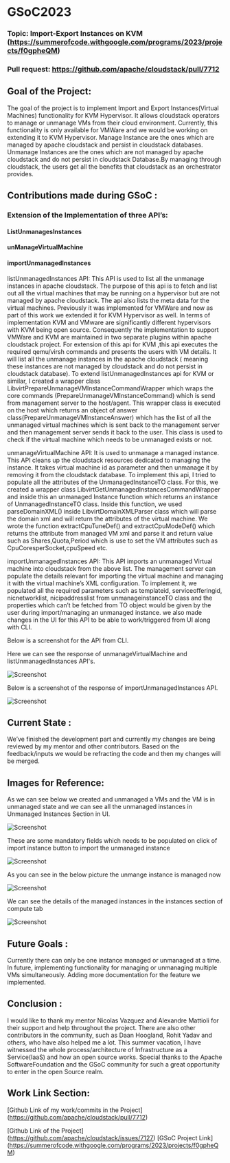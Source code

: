 # GSoC2023

 ### Topic: Import-Export Instances on KVM (https://summerofcode.withgoogle.com/programs/2023/projects/f0gpheQM)
 ### Pull request: https://github.com/apache/cloudstack/pull/7712

## Goal of the Project:

The goal of the project is to implement Import and Export Instances(Virtual Machines) functionality for KVM Hypervisor. It allows cloudstack operators to manage or unmanage VMs from their cloud environment. Currently, this functionality is only available for VMWare and we would be working on extending it to KVM Hypervisor. Manage Instance are the ones which are managed by apache cloudstack and persist in cloudstack databases. Unmanage Instances are the ones which are not managed by apache cloudstack and do not persist in cloudstack Database.By  managing through cloudstack, the users get all the benefits that cloudstack as an orchestrator provides.




## Contributions made during GSoC :

### Extension of the Implementation of three API’s:

#### ListUnmanagesInstances
#### unManageVirtualMachine
#### importUnmanagedInstances



listUnmanagedInstances API: This API is used to list all the unmanage instances in apache cloudstack. The purpose of this api is to fetch and list out all the virtual machines that may be running on a hypervisor but are not managed by apache cloudstack. The api also lists the meta data for the virtual machines. Previously it was implemented for VMWare and now as part of this work we extended it for KVM Hypervisor as well. In terms of implementation KVM and VMware are significantly different hypervisors with KVM being open source. Consequently the implementation to support VMWare and KVM are maintained in two separate plugins within apache cloudstack project. 
For extension of this api for KVM ,this api executes the required qemu/virsh commands and presents the users with VM details. It will list all the unmanage instances in the apache cloudstack ( meaning these instances are not managed by cloudstack and do not persist in cloudstack database). To extend  listUnmanagedInstances api for KVM or similar, I created a wrapper class LibvirtPrepareUnmanageVMInstanceCommandWrapper which wraps the core commands (PrepareUnmanageVMInstanceCommand) which is send from management server to  the host/agent. This wrapper class is executed on the host which returns an object of answer class(PrepareUnmanageVMInstanceAnswer) which has the list of all the unmanaged virtual machines which is sent back to the management server and then management server sends it back to the user. This class is used to check if the virtual machine which needs to be unmanaged exists or not.



unmanageVirtualMachine API: It is used to unmanage a managed instance. 
This API cleans up the cloudstack resources dedicated to managing the instance. It takes virtual machine id as parameter and then unmanage it by removing it from the cloudstack database. To implement this api, I tried to populate all the attributes of the UnmanagedInstanceTO class. For this, we created a wrapper class LibvirtGetUnmanagedInstancesCommandWrapper and inside this an unmanaged Instance function which returns an instance of UnmanagedInstanceTO class. Inside this function, we used parseDomainXML() inside LibvirtDomainXMLParser class which will parse the domain xml and will return the attributes of the virtual machine. We wrote the function extractCpuTuneDef() and extractCpuModeDef() which returns the attribute from managed VM xml and parse it and return value such as Shares,Quota,Period which is use to set the VM attributes such as CpuCoresperSocket,cpuSpeed etc.

importUnmanagedInstances API: This API imports an unmanaged Virtual machine into cloudstack from the above list. The management server can populate the details relevant for importing the virtual machine and managing it with the virtual machine’s XML configuration.
To implement it, we populated all the required parameters such as templateid, serviceofferingid, nicnetworklist, nicipaddresslist from unmanageinstanceTO class and the properties which can’t be fetched from TO object would be given by the user during import/managing an unmanaged instance. 
we also made changes in the UI for this API to be able to work/triggered from UI along with CLI.

Below is a screenshot for the API from CLI.

Here we can see the response of unmanageVirtualMachine and listUnmanagedInstances API's.

![Screenshot](UnmanagedVM_CLI.png)

Below is a screenshot of the response of importUnmanagedInstances API.

![Screenshot](ImportUnmanageVM_CLI.png)

## Current State :

We’ve finished the development part and currently my changes are being reviewed by my mentor and other contributors. Based on the feedback/inputs we would be refracting the code and then my changes will  be merged.



## Images for Reference: 


As we can see below we created and unmanaged a VMs and the VM is in unmanaged state and we can see all the unmanaged instances in Unmanaged Instances Section in UI.

![Screenshot](UnmanagedVM_UI.png)

These are some mandatory fields which needs to be populated on click of import instance button to import the unmanaged instance

![Screenshot](ImportUnmanagedVM_UI.png)

As you can see in the below picture the unmange instance is managed now

![Screenshot](UnmangetoManagedVM_UI.png)

We can see the details of the managed instances in the instances section of compute tab

![Screenshot](ManagedVM_UI.png)

## Future Goals :
Currently there can only be one instance managed or unmanaged at a time. In future,  implementing functionality for managing or unmanaging multiple VMs simultaneously.
Adding more documentation for the feature we implemented.

## Conclusion :
I would like to thank my mentor Nicolas Vazquez and Alexandre Mattioli for their support and help throughout the project. There are also other contributors in the community, such as Daan Hoogland, Rohit Yadav and others, who have also helped me a lot. This summer vacation, I have witnessed the whole process/architecture  of Infrastructure as a Service(IaaS) and how an open source works. Special thanks to the Apache SoftwareFoundation and the GSoC community for such a great opportunity to enter in the open Source realm.


## Work Link Section:

[Github Link of my work/commits  in the Project]
(https://github.com/apache/cloudstack/pull/7712)

[Github Link of the Project]
(https://github.com/apache/cloudstack/issues/7127)
[GSoC Project Link]
(https://summerofcode.withgoogle.com/programs/2023/projects/f0gpheQM)
